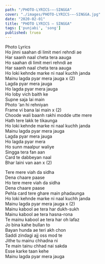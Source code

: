 ```yaml
---
path: "/PHOTO-LYRICS-–-SINGGA"
cover: "./images/PHOTO-LYRICS-–-SINGGA.jpg"
date: "2020-02-01"
title: "PHOTO LYRICS – SINGGA"
tags: ['punjabi', 'song']
published: truea
---
```

  
Photo Lyrics  
Ho jinni saahan di limit meri rehndi ae  
Har saanh naal cheta tera aauga  
Ho saahan di limit meri rehndi ae  
Har saanh naal cheta tera aauga  
Ho loki kehnde marke ni naal kuchh janda  
Mainu lagda pyar mera jauga x (2)  
Lagda pyar mera jauga  
Ho lagda pyar mera jauga  
Ho loby vich baith ke  
Supne saja lai main  
Photo ‘an hi rehniyan  
Frame vi bana lai main x (2)  
Choode wali baanh rakhi modde utte mere  
Hath tere lakk te tikaunga  
Ho loki kehnde marke ni naal kuchh janda  
Mainu lagda pyar mera jauga  
Lagda pyar mera jauga  
Ho lagda pyar mera  
Ho sunn maalpur waliye  
Singga tera fan aan  
Card te dabbeyan naal  
Bhar laini van aan x (2)  
  
  
  
  
  
  
Tere mere viah da sidha  
Dena chaare paase  
Ho tere mere viah da sidha  
Dena chaare paase  
Pehla card tere ghare main phadaunga  
Ho loki kehnde marke ni naal kuchh janda  
Mainu lagda pyar mera jauga x (2)  
Mainu kabool ae tera har dukh-sukh  
Mainu kabool ae tera hasna-rona  
Te mainu kabool ae tera har oh lafaz  
Jo bina kahe bullan to  
Bayan hunda ae teri akh chon  
Saddi zindagi ajj oss mod te  
Jithe tu mainu chhadna ni  
Te main tainu chhad nai sakda  
Esse karke taan kehe  
Mainu lagda pyar mera jauga  
